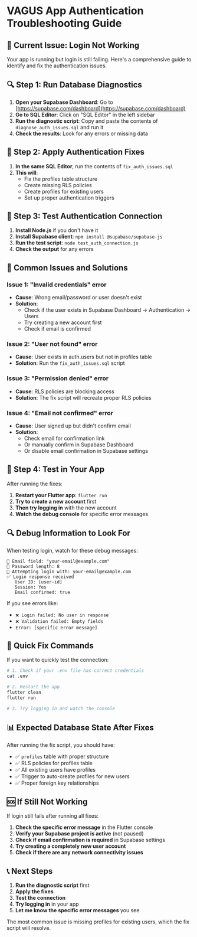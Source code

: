 # VAGUS App Authentication Troubleshooting Guide

## 🚨 **Current Issue: Login Not Working**

Your app is running but login is still failing. Here's a comprehensive guide to identify and fix the authentication issues.

## 🔍 **Step 1: Run Database Diagnostics**

1. **Open your Supabase Dashboard**: Go to [https://supabase.com/dashboard](https://supabase.com/dashboard)
2. **Go to SQL Editor**: Click on "SQL Editor" in the left sidebar
3. **Run the diagnostic script**: Copy and paste the contents of `diagnose_auth_issues.sql` and run it
4. **Check the results**: Look for any errors or missing data

## 🔧 **Step 2: Apply Authentication Fixes**

1. **In the same SQL Editor**, run the contents of `fix_auth_issues.sql`
2. **This will**:
   - Fix the profiles table structure
   - Create missing RLS policies
   - Create profiles for existing users
   - Set up proper authentication triggers

## 🧪 **Step 3: Test Authentication Connection**

1. **Install Node.js** if you don't have it
2. **Install Supabase client**: `npm install @supabase/supabase-js`
3. **Run the test script**: `node test_auth_connection.js`
4. **Check the output** for any errors

## 🎯 **Common Issues and Solutions**

### **Issue 1: "Invalid credentials" error**
- **Cause**: Wrong email/password or user doesn't exist
- **Solution**: 
  - Check if the user exists in Supabase Dashboard → Authentication → Users
  - Try creating a new account first
  - Check if email is confirmed

### **Issue 2: "User not found" error**
- **Cause**: User exists in auth.users but not in profiles table
- **Solution**: Run the `fix_auth_issues.sql` script

### **Issue 3: "Permission denied" error**
- **Cause**: RLS policies are blocking access
- **Solution**: The fix script will recreate proper RLS policies

### **Issue 4: "Email not confirmed" error**
- **Cause**: User signed up but didn't confirm email
- **Solution**: 
  - Check email for confirmation link
  - Or manually confirm in Supabase Dashboard
  - Or disable email confirmation in Supabase settings

## 📱 **Step 4: Test in Your App**

After running the fixes:

1. **Restart your Flutter app**: `flutter run`
2. **Try to create a new account** first
3. **Then try logging in** with the new account
4. **Watch the debug console** for specific error messages

## 🔍 **Debug Information to Look For**

When testing login, watch for these debug messages:

```
🔐 Email field: "your-email@example.com"
🔐 Password length: 8
🔐 Attempting login with: your-email@example.com
✅ Login response received
   User ID: [user-id]
   Session: Yes
   Email confirmed: true
```

If you see errors like:
- `❌ Login failed: No user in response`
- `❌ Validation failed: Empty fields`
- `Error: [specific error message]`

## 🚀 **Quick Fix Commands**

If you want to quickly test the connection:

```bash
# 1. Check if your .env file has correct credentials
cat .env

# 2. Restart the app
flutter clean
flutter run

# 3. Try logging in and watch the console
```

## 📊 **Expected Database State After Fixes**

After running the fix script, you should have:

- ✅ `profiles` table with proper structure
- ✅ RLS policies for profiles table
- ✅ All existing users have profiles
- ✅ Trigger to auto-create profiles for new users
- ✅ Proper foreign key relationships

## 🆘 **If Still Not Working**

If login still fails after running all fixes:

1. **Check the specific error message** in the Flutter console
2. **Verify your Supabase project is active** (not paused)
3. **Check if email confirmation is required** in Supabase settings
4. **Try creating a completely new user account**
5. **Check if there are any network connectivity issues**

## 📞 **Next Steps**

1. **Run the diagnostic script** first
2. **Apply the fixes** 
3. **Test the connection**
4. **Try logging in** in your app
5. **Let me know the specific error messages** you see

The most common issue is missing profiles for existing users, which the fix script will resolve.
